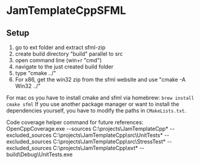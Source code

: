 # JamTemplateCppSFML

## Setup
 1. go to ext folder and extract sfml-zip
 2. create build directory "build" parallel to src
 3. open command line (win+r "cmd")
 4. navigate to the just created build folder
 5. type "cmake ../"
 6. For x86, get the win32 zip from the sfml website and use "cmake -A Win32 ../"
 
For mac os you have to install cmake and sfml via homebrew: `brew install cmake sfml`
If you use another package manager or want to install the dependencies yourself, you have to modify the paths in `CMakeLists.txt`.

Code coverage helper command for future references:
OpenCppCoverage.exe --sources C:\projects\JamTemplateCpp\* --excluded_sources C:\projects\JamTemplateCpp\src\UnitTests\* --excluded_sources C:\projects\JamTemplateCpp\src\StressTest\* --excluded_sources C:\projects\JamTemplateCpp\ext\*  -- build\Debug\UnitTests.exe
